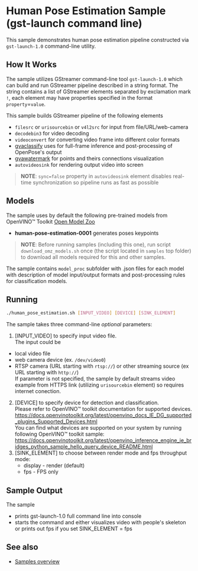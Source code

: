 # Human Pose Estimation Sample (gst-launch command line)

This sample demonstrates human pose estimation pipeline constructed via `gst-launch-1.0` command-line utility.

## How It Works
The sample utilizes GStreamer command-line tool `gst-launch-1.0` which can build and run GStreamer pipeline described in a string format.
The string contains a list of GStreamer elements separated by exclamation mark `!`, each element may have properties specified in the format `property`=`value`.

This sample builds GStreamer pipeline of the following elements
* `filesrc` or `urisourcebin` or `v4l2src` for input from file/URL/web-camera
* `decodebin3` for video decoding
* `videoconvert` for converting video frame into different color formats
* [gvaclassify](https://dlstreamer.github.io/elements/gvaclassify.html) uses for full-frame inference and post-processing of OpenPose's output
* [gvawatermark](https://dlstreamer.github.io/elements/gvawatermark.html) for points and theirs connections visualization
* `autovideosink` for rendering output video into screen
> **NOTE**: `sync=false` property in `autovideosink` element disables real-time synchronization so pipeline runs as fast as possible

## Models

The sample uses by default the following pre-trained models from OpenVINO™ Toolkit [Open Model Zoo](https://github.com/openvinotoolkit/open_model_zoo)
*   __human-pose-estimation-0001__ generates poses keypoints

> **NOTE**: Before running samples (including this one), run script `download_omz_models.sh` once (the script located in `samples` top folder) to download all models required for this and other samples.

The sample contains `model_proc` subfolder with .json files for each model with description of model input/output formats and post-processing rules for classification models.

## Running

```sh
./human_pose_estimation.sh [INPUT_VIDEO] [DEVICE] [SINK_ELEMENT]
```
The sample takes three command-line *optional* parameters:
1. [INPUT_VIDEO] to specify input video file.  
The input could be
* local video file
* web camera device (ex. `/dev/video0`)
* RTSP camera (URL starting with `rtsp://`) or other streaming source (ex URL starting with `http://`)  
If parameter is not specified, the sample by default streams video example from HTTPS link (utilizing `urisourcebin` element) so requires internet conection.
2. [DEVICE] to specify device for detection and classification.  
        Please refer to OpenVINO™ toolkit documentation for supported devices.  
        https://docs.openvinotoolkit.org/latest/openvino_docs_IE_DG_supported_plugins_Supported_Devices.html  
        You can find what devices are supported on your system by running following OpenVINO™ toolkit sample:  
        https://docs.openvinotoolkit.org/latest/openvino_inference_engine_ie_bridges_python_sample_hello_query_device_README.html
3. [SINK_ELEMENT] to choose between render mode and fps throughput mode:
    * display - render (default)
    * fps - FPS only

## Sample Output

The sample
* prints gst-launch-1.0 full command line into console
* starts the command and either visualizes video with people's skeleton 
or prints out fps if you set SINK_ELEMENT = fps

## See also
* [Samples overview](../../README.md)
